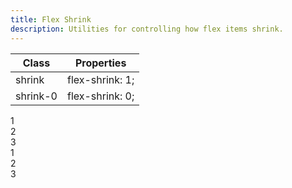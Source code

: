 ```yaml
---
title: Flex Shrink
description: Utilities for controlling how flex items shrink.
---
```

<div>
    <div class="max-h-288 overflow-y-auto mb-32">
		<table class="vv-table">
			<thead class="sticky z-sticky top-0">
				<tr>
					<th>
						Class
					</th>
					<th>
						Properties
					</th>
				</tr>
			</thead>
			<tbody class="align-baseline">
				<tr>
					<td translate="no" class="font-mono text-accent whitespace-nowrap">
						shrink
					</td>
					<td translate="no" class="font-mono text-info whitespace-nowrap">
						flex-shrink: 1;
					</td>
				</tr>
				<tr>
					<td translate="no" class="font-mono text-accent whitespace-nowrap">
						shrink-0
					</td>
					<td translate="no" class="font-mono text-info whitespace-nowrap">
						flex-shrink: 0;
					</td>
				</tr>
			</tbody>
		</table>
	</div>
    <card-example>
		<div class="container h-full rounded-md bg-surface-1 p-24">
			<div class="flex flex-row justify-between gap-md border-b border-alpha-1 mb-24 pb-24">
				<div class="w-100 shrink rounded-md py-10 bg-info text-center"><span class="text-xs text-white font-semibold">1</span></div>
				<div class="w-100 rounded-md py-10 bg-info text-center"><span class="text-xs text-white font-semibold">2</span></div>
				<div class="w-100 rounded-md py-10 bg-info text-center"><span class="text-xs text-white font-semibold">3</span></div>
			</div>
			<div class="flex flex-row justify-between gap-md">
				<div class="w-100 shrink-0 rounded-md py-10 bg-info text-center"><span class="text-xs text-white font-semibold">1</span></div>
				<div class="w-100 rounded-md py-10 bg-info text-center"><span class="text-xs text-white font-semibold">2</span></div>
				<div class="w-100 rounded-md py-10 bg-info text-center"><span class="text-xs text-white font-semibold">3</span></div>
			</div>
		</div>
    </card-example>
</div>